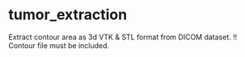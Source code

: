 # tumor_extraction
Extract contour area as 3d VTK & STL format from DICOM dataset.
!! Contour file must be included.
